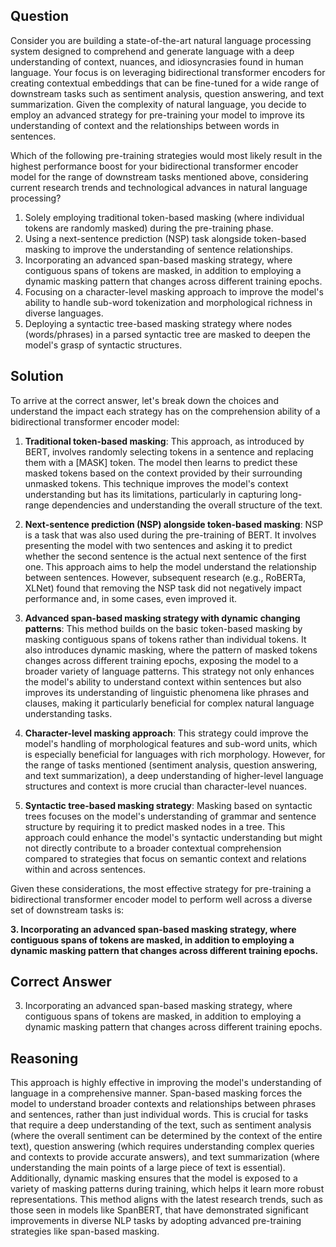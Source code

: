 ## Question
Consider you are building a state-of-the-art natural language processing system designed to comprehend and generate language with a deep understanding of context, nuances, and idiosyncrasies found in human language. Your focus is on leveraging bidirectional transformer encoders for creating contextual embeddings that can be fine-tuned for a wide range of downstream tasks such as sentiment analysis, question answering, and text summarization. Given the complexity of natural language, you decide to employ an advanced strategy for pre-training your model to improve its understanding of context and the relationships between words in sentences.

Which of the following pre-training strategies would most likely result in the highest performance boost for your bidirectional transformer encoder model for the range of downstream tasks mentioned above, considering current research trends and technological advances in natural language processing?

1. Solely employing traditional token-based masking (where individual tokens are randomly masked) during the pre-training phase.
2. Using a next-sentence prediction (NSP) task alongside token-based masking to improve the understanding of sentence relationships.
3. Incorporating an advanced span-based masking strategy, where contiguous spans of tokens are masked, in addition to employing a dynamic masking pattern that changes across different training epochs.
4. Focusing on a character-level masking approach to improve the model's ability to handle sub-word tokenization and morphological richness in diverse languages.
5. Deploying a syntactic tree-based masking strategy where nodes (words/phrases) in a parsed syntactic tree are masked to deepen the model's grasp of syntactic structures.

## Solution

To arrive at the correct answer, let's break down the choices and understand the impact each strategy has on the comprehension ability of a bidirectional transformer encoder model:

1. **Traditional token-based masking**: This approach, as introduced by BERT, involves randomly selecting tokens in a sentence and replacing them with a [MASK] token. The model then learns to predict these masked tokens based on the context provided by their surrounding unmasked tokens. This technique improves the model's context understanding but has its limitations, particularly in capturing long-range dependencies and understanding the overall structure of the text.

2. **Next-sentence prediction (NSP) alongside token-based masking**: NSP is a task that was also used during the pre-training of BERT. It involves presenting the model with two sentences and asking it to predict whether the second sentence is the actual next sentence of the first one. This approach aims to help the model understand the relationship between sentences. However, subsequent research (e.g., RoBERTa, XLNet) found that removing the NSP task did not negatively impact performance and, in some cases, even improved it.

3. **Advanced span-based masking strategy with dynamic changing patterns**: This method builds on the basic token-based masking by masking contiguous spans of tokens rather than individual tokens. It also introduces dynamic masking, where the pattern of masked tokens changes across different training epochs, exposing the model to a broader variety of language patterns. This strategy not only enhances the model's ability to understand context within sentences but also improves its understanding of linguistic phenomena like phrases and clauses, making it particularly beneficial for complex natural language understanding tasks.

4. **Character-level masking approach**: This strategy could improve the model's handling of morphological features and sub-word units, which is especially beneficial for languages with rich morphology. However, for the range of tasks mentioned (sentiment analysis, question answering, and text summarization), a deep understanding of higher-level language structures and context is more crucial than character-level nuances.

5. **Syntactic tree-based masking strategy**: Masking based on syntactic trees focuses on the model's understanding of grammar and sentence structure by requiring it to predict masked nodes in a tree. This approach could enhance the model's syntactic understanding but might not directly contribute to a broader contextual comprehension compared to strategies that focus on semantic context and relations within and across sentences.

Given these considerations, the most effective strategy for pre-training a bidirectional transformer encoder model to perform well across a diverse set of downstream tasks is:

**3. Incorporating an advanced span-based masking strategy, where contiguous spans of tokens are masked, in addition to employing a dynamic masking pattern that changes across different training epochs.**

## Correct Answer

3. Incorporating an advanced span-based masking strategy, where contiguous spans of tokens are masked, in addition to employing a dynamic masking pattern that changes across different training epochs.

## Reasoning

This approach is highly effective in improving the model's understanding of language in a comprehensive manner. Span-based masking forces the model to understand broader contexts and relationships between phrases and sentences, rather than just individual words. This is crucial for tasks that require a deep understanding of the text, such as sentiment analysis (where the overall sentiment can be determined by the context of the entire text), question answering (which requires understanding complex queries and contexts to provide accurate answers), and text summarization (where understanding the main points of a large piece of text is essential). Additionally, dynamic masking ensures that the model is exposed to a variety of masking patterns during training, which helps it learn more robust representations. This method aligns with the latest research trends, such as those seen in models like SpanBERT, that have demonstrated significant improvements in diverse NLP tasks by adopting advanced pre-training strategies like span-based masking.